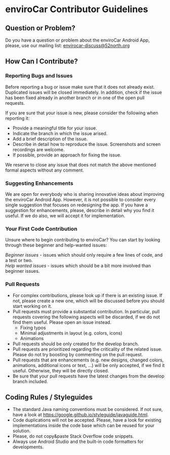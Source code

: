 # enviroCar Contributor Guidelines
## Question or Problem?
Do you have a question or problem about the enviroCar Android App, please, use our mailing list: envirocar-discuss@52north.org 
## How Can I Contribute?
### Reporting Bugs and Issues
Before reporting a bug or issue make sure that it does not already exist. Duplicated issues will be closed immediately. In addition, check if the issue has been fixed already in another branch or in one of the open pull requests.

If you are sure that your issue is new, please consider the following when reporting it:
* Provide a meaningful title for your issue.
* Indicate the branch in which the issue arised.
* Add a brief description of the issue.
* Describe in detail how to reproduce the issue. Screenshots and screen recordings are welcome.
* If possible, provide an approach for fixing the issue.

We reserve to close any issue that does not match the above mentioned formal aspects without any comment.

### Suggesting Enhancements
We are open for everybody who is sharing innovative ideas about improving the enviroCar Android App. However, it is not possible to consider every single suggestion that focuses on redesigning the app. If you have a suggestion for enhancements, please, describe in detail why you find it useful. If we do also, we will accept it for implementation.
### Your First Code Contribution
Unsure where to begin contributing to enviroCar? You can start by looking through these beginner and help-wanted issues:

*Beginner issues* - issues which should only require a few lines of code, and a test or two.  
*Help wanted issues* - issues which should be a bit more involved than beginner issues.

### Pull Requests
* For complex contributions, please look up if there is an existing issue. If not, please create a new one, which will be discussed before you should start working on it.
* Pull requests must provide a substantial contribution. In particular, pull requests covering the following aspects will be discarded, if we do not find them useful. Please open an issue instead.
  * Fixing typos
  * Minimal adjustments in layout (e.g. colors, icons)
  * Animations
* Pull requests should be only created for the develop branch.
* Pull requests are prioritized regarding the criticality of the related issue. Please do not try boosting by commenting on the pull request.
* Pull requests that are enhancements (e.g. new designs, changed colors, animations, additional icons or text, ...) will be only accepted, if we find it useful. Otherwise, they will be directly closed.
* Be sure that your pull requests have the latest changes from the develop branch included.

## Coding Rules / Styleguides
* The standard Java naming conventions must be considered. If not sure, have a look at https://google.github.io/styleguide/javaguide.html.
* Code duplications will not be accepted. Please, have a look for existing implementations inside the code base which can be reused for your solution.
* Please, do not copy&paste Stack Overflow code snippets.
* Always use Android Studio and the built-in code formatters for developments.
